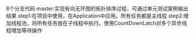 6个分支代码
master:实现有向无环图的拓扑排序过程，可通过单元测试案例输出结果
step1:在项目中使用，在Application中应用。所有任务都是主线程
step2:增加线程池，将所有任务放在子线程中执行。使用CountDownLatch对多个异步线程增加等待操作
